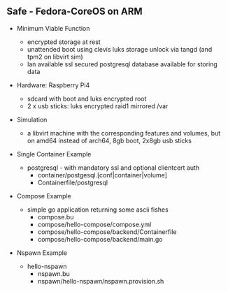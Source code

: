 ## Safe - Fedora-CoreOS on ARM

- Minimum Viable Function
    - encrypted storage at rest
    - unattended boot using clevis luks storage unlock via tangd (and tpm2 on libvirt sim)
    - lan available ssl secured postgresql database available for storing data

- Hardware: Raspberry Pi4
    - sdcard with boot and luks encrypted root
    - 2 x usb sticks: luks encrypted raid1 mirrored /var

- Simulation
    - a libvirt machine with the corresponding features and volumes,
        but on amd64 instead of arch64, 8gb boot, 2x8gb usb sticks

- Single Container Example
    - postgresql - with mandatory ssl and optional clientcert auth
        - container/postgesql.[conf|container|volume]
        - Containerfile/postgresql

- Compose Example
    - simple go application returning some ascii fishes
        - compose.bu
        - compose/hello-compose/compose.yml
        - compose/hello-compose/backend/Containerfile
        - compose/hello-compose/backend/main.go

- Nspawn Example
    - hello-nspawn
        - nspawn.bu
        - nspawn/hello-nspawn/nspawn.provision.sh

